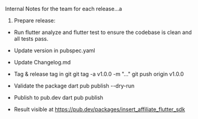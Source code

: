 Internal Notes for the team for each release...a

1. Prepare release:
- Run flutter analyze and flutter test to ensure the codebase is clean and all tests pass.
- Update version in pubspec.yaml
- Update Changelog.md
- Tag & release tag in git
git tag -a v1.0.0 -m "..."
git push origin v1.0.0

- Validate the package
dart pub publish --dry-run

- Publish to pub.dev
dart pub publish

- Result visible at https://pub.dev/packages/insert_affiliate_flutter_sdk

